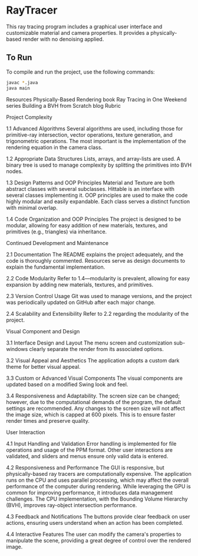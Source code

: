 # RayTracer

This ray tracing program includes a graphical user interface and customizable material and camera properties. It provides a physically-based render with no denoising applied.

## To Run
To compile and run the project, use the following commands:

```bash
javac *.java
java main
```
Resources
Physically-Based Rendering book
Ray Tracing in One Weekend series
Building a BVH from Scratch blog
Rubric

Project Complexity

1.1 Advanced Algorithms
Several algorithms are used, including those for primitive-ray intersection, vector operations, texture generation, and trigonometric operations. The most important is the implementation of the rendering equation in the camera class.

1.2 Appropriate Data Structures
Lists, arrays, and array-lists are used. A binary tree is used to manage complexity by splitting the primitives into BVH nodes.

1.3 Design Patterns and OOP Principles
Material and Texture are both abstract classes with several subclasses.
Hittable is an interface with several classes implementing it.
OOP principles are used to make the code highly modular and easily expandable. Each class serves a distinct function with minimal overlap.

1.4 Code Organization and OOP Principles
The project is designed to be modular, allowing for easy addition of new materials, textures, and primitives (e.g., triangles) via inheritance.

Continued Development and Maintenance

2.1 Documentation
The README explains the project adequately, and the code is thoroughly commented. Resources serve as design documents to explain the fundamental implementation.

2.2 Code Modularity
Refer to 1.4—modularity is prevalent, allowing for easy expansion by adding new materials, textures, and primitives.

2.3 Version Control Usage
Git was used to manage versions, and the project was periodically updated on GitHub after each major change.

2.4 Scalability and Extensibility
Refer to 2.2 regarding the modularity of the project.

Visual Component and Design 

3.1 Interface Design and Layout
The menu screen and customization sub-windows clearly separate the render from its associated options.

3.2 Visual Appeal and Aesthetics
The application adopts a custom dark theme for better visual appeal.

3.3 Custom or Advanced Visual Components
The visual components are updated based on a modified Swing look and feel.

3.4 Responsiveness and Adaptability.
The screen size can be changed; however, due to the computational demands of the program, the default settings are recommended. Any changes to the screen size will not affect the image size, which is capped at 600 pixels. This is to ensure faster render times and preserve quality.

User Interaction

4.1 Input Handling and Validation 
Error handling is implemented for file operations and usage of the PPM format. Other user interactions are validated, and sliders and menus ensure only valid data is entered.

4.2 Responsiveness and Performance 
The GUI is responsive, but physically-based ray tracers are computationally expensive. The application runs on the CPU and uses parallel processing, which may affect the overall performance of the computer during rendering. While leveraging the GPU is common for improving performance, it introduces data management challenges. The CPU implementation, with the Bounding Volume Hierarchy (BVH), improves ray-object intersection performance.

4.3 Feedback and Notifications 
The buttons provide clear feedback on user actions, ensuring users understand when an action has been completed.

4.4 Interactive Features 
The user can modify the camera's properties to manipulate the scene, providing a great degree of control over the rendered image.        
